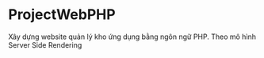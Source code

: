 # ProjectWebPHP
Xây dựng website quản lý kho ứng dụng bằng ngôn ngữ PHP. Theo mô hình Server Side Rendering
